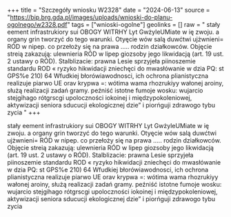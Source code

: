 +++
title = "Szczegóły wniosku W2328"
date = "2024-06-13"
source = "https://bip.brg.gda.pl/images/uploads/wnioski-do-planu-ogolnego/w2328.pdf"
tags = ["wnioski-ogolne"]
geolinks = []
raw = " stały eement infrastrukiory sui OBOGY WITRHY Lyt GwżyleUMiate w ię zwoju. a organy grin tworzyć do tego warunki. Otyęcie wów salą duwćtwi ujżwnieni= RÓD w nipep. co przełoży się na prawa ..... rodzin działkowców. Objęcie streią zakazują: ulewnieria RÓD w lipep giozsoby jego likwidacją (art. 19 ust. 2 ustawy o RÓD). Stalblizacie: prawna Lesie sprzyjeła piinoszemie standardu ROD « ryzyko hikwidacji zniechęci do mwasłówanie w dzia PQ: st GPS%e 210) 64 Wfudkiej błorówiawodnosci, ich ochrona plianistyczna realizuje piarwo UE orav krypwa =: wótima wama rhozrukiyy wałonej aroiny, służą realizacji zadań gramy. peźniść istotne fumoje wosku: wujarcio stejgihago rótgrscgi upoloczności iokoinej i międzypokoleniowej, aktywizacji seniora sducucji ekologicznej dzie” i piorńguji zdrawogo tybu zycia "
+++


stały eement infrastrukiory sui OBOGY WITRHY Lyt GwżyleUMiate w ię zwoju. a organy grin tworzyć do
tego warunki. Otyęcie wów salą duwćtwi ujżwnieni= RÓD w nipep. co przełoży się na prawa ..... rodzin
działkowców. Objęcie streią zakazują: ulewnieria RÓD w lipep giozsoby jego likwidacją (art. 19 ust. 2
ustawy o RÓD). Stalblizacie: prawna Lesie sprzyjeła piinoszemie standardu ROD « ryzyko hikwidacji zniechęci
do mwasłówanie w dzia PQ: st GPS%e 210) 64 Wfudkiej błorówiawodnosci, ich ochrona plianistyczna realizuje
piarwo UE orav krypwa =: wótima wama rhozrukiyy wałonej aroiny, służą realizacji zadań gramy.
peźniść istotne fumoje wosku: wujarcio stejgihago rótgrscgi upoloczności iokoinej i międzypokoleniowej,
aktywizacji seniora sducucji ekologicznej dzie” i piorńguji zdrawogo tybu zycia



